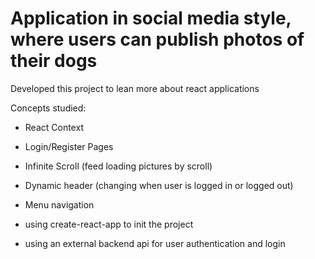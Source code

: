 # Application in social media style, where users can publish photos of their dogs
Developed this project to lean more about react applications

Concepts studied:
- React Context
- Login/Register Pages
- Infinite Scroll (feed loading pictures by scroll)
- Dynamic header (changing when user is logged in or logged out)
- Menu navigation
 

- using create-react-app to init the project
- using an external backend api for user authentication and login
